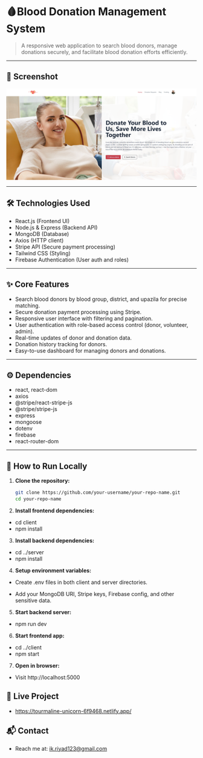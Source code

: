 # 🩸Blood Donation Management System

> A responsive web application to search blood donors, manage donations securely, and facilitate blood donation efforts efficiently.

---

## 📸 Screenshot

![Project Screenshot](public/Screenshot_1.png)

---

## 🛠 Technologies Used

- React.js (Frontend UI)
- Node.js & Express (Backend API)
- MongoDB (Database)
- Axios (HTTP client)
- Stripe API (Secure payment processing)
- Tailwind CSS (Styling)
- Firebase Authentication (User auth and roles)

---

## ✨ Core Features

- Search blood donors by blood group, district, and upazila for precise matching.
- Secure donation payment processing using Stripe.
- Responsive user interface with filtering and pagination.
- User authentication with role-based access control (donor, volunteer, admin).
- Real-time updates of donor and donation data.
- Donation history tracking for donors.
- Easy-to-use dashboard for managing donors and donations.

---

## ⚙️ Dependencies

- react, react-dom
- axios
- @stripe/react-stripe-js
- @stripe/stripe-js
- express
- mongoose
- dotenv
- firebase
- react-router-dom

---

## 🚀 How to Run Locally

1. **Clone the repository:**

   ```bash
   git clone https://github.com/your-username/your-repo-name.git
   cd your-repo-name
   ```

2. **Install frontend dependencies:**

- cd client
- npm install

3. **Install backend dependencies:**

- cd ../server
- npm install

4. **Setup environment variables:**

- Create .env files in both client and server directories.

- Add your MongoDB URI, Stripe keys, Firebase config, and other sensitive data.

5. **Start backend server:**

- npm run dev
6. **Start frontend app:**

- cd ../client
- npm start

7. **Open in browser:**
- Visit http://localhost:5000

## 🔗 Live Project
- https://tourmaline-unicorn-6f9468.netlify.app/


## 📬 Contact

- Reach me at: ik.riyad123@gmail.com


